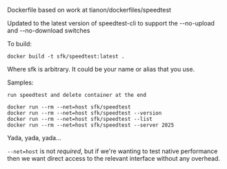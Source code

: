 Dockerfile based on work at tianon/dockerfiles/speedtest

Updated to the latest version of speedtest-cli to support the --no-upload and --no-download switches

To build:

`docker build -t sfk/speedtest:latest .`

Where sfk is arbitrary.  It could be your name or alias that you use.

Samples:

    run speedtest and delete container at the end

    docker run --rm --net=host sfk/speedtest
    docker run --rm --net=host sfk/speedtest --version
    docker run --rm --net=host sfk/speedtest --list
    docker run --rm --net=host sfk/speedtest --server 2025

Yada, yada, yada...

`--net=host` is not _required_, but if we're wanting to test native performance then we want direct access to the relevant interface without any overhead.
